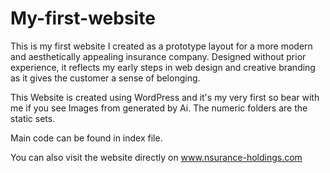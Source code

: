 # My-first-website
This is my first website I created as a prototype layout for a more modern and aesthetically appealing insurance company. Designed without prior experience, it reflects my early steps in web design and creative branding as it gives the customer a sense of belonging. 

This Website is created using WordPress and it's my very first so bear with me if you see Images from generated by Ai. 
The numeric folders are the static sets. 

Main code can be found in index file. 

You can also visit the website directly on www.nsurance-holdings.com
